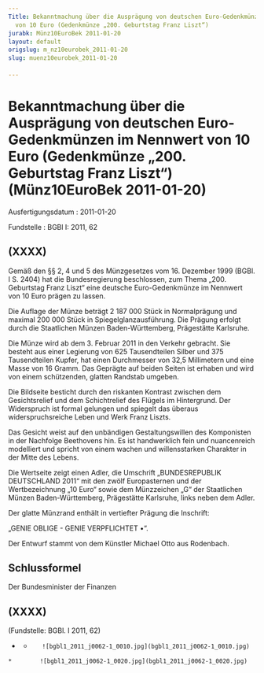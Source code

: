 ```yaml
---
Title: Bekanntmachung über die Ausprägung von deutschen Euro-Gedenkmünzen im Nennwert
  von 10 Euro (Gedenkmünze „200. Geburtstag Franz Liszt“)
jurabk: Münz10EuroBek 2011-01-20
layout: default
origslug: m_nz10eurobek_2011-01-20
slug: muenz10eurobek_2011-01-20

---
```


# Bekanntmachung über die Ausprägung von deutschen Euro-Gedenkmünzen im Nennwert von 10 Euro (Gedenkmünze „200. Geburtstag Franz Liszt“) (Münz10EuroBek 2011-01-20)

Ausfertigungsdatum
:   2011-01-20

Fundstelle
:   BGBl I: 2011, 62


## (XXXX)

Gemäß den §§ 2, 4 und 5 des Münzgesetzes vom 16. Dezember 1999 (BGBl. I S. 2404) hat die Bundesregierung beschlossen, zum Thema „200. Geburtstag Franz Liszt“ eine deutsche Euro-Gedenkmünze im Nennwert von 10 Euro prägen zu lassen.

Die Auflage der Münze beträgt 2 187 000 Stück in Normalprägung und maximal 200 000 Stück in Spiegelglanzausführung. Die Prägung erfolgt durch die Staatlichen Münzen Baden-Württemberg, Prägestätte Karlsruhe.

Die Münze wird ab dem 3. Februar 2011 in den Verkehr gebracht. Sie besteht aus einer Legierung von 625 Tausendteilen Silber und 375 Tausendteilen Kupfer, hat einen Durchmesser von 32,5 Millimetern und eine Masse von 16 Gramm. Das Geprägte auf beiden Seiten ist erhaben und wird von einem schützenden, glatten Randstab umgeben.

Die Bildseite besticht durch den riskanten Kontrast zwischen dem Gesichtsrelief und dem Schichtrelief des Flügels im Hintergrund. Der Widerspruch ist formal gelungen und spiegelt das überaus widerspruchsreiche Leben und Werk Franz Liszts.

Das Gesicht weist auf den unbändigen Gestaltungswillen des Komponisten in der Nachfolge Beethovens hin. Es ist handwerklich fein und nuancenreich modelliert und spricht von einem wachen und willensstarken Charakter in der Mitte des Lebens.

Die Wertseite zeigt einen Adler, die Umschrift „BUNDESREPUBLIK DEUTSCHLAND 2011“ mit den zwölf Europasternen und der Wertbezeichnung „10 Euro“ sowie dem Münzzeichen „G“ der Staatlichen Münzen Baden-Württemberg, Prägestätte Karlsruhe, links neben dem Adler.

Der glatte Münzrand enthält in vertiefter Prägung die Inschrift:

„GENIE OBLIGE - GENIE VERPFLICHTET •“.

Der Entwurf stammt von dem Künstler Michael Otto aus Rodenbach.


## Schlussformel

Der Bundesminister der Finanzen


## (XXXX)

(Fundstelle: BGBl. I 2011, 62)


*    *        ![bgbl1_2011_j0062-1_0010.jpg](bgbl1_2011_j0062-1_0010.jpg)
    *        ![bgbl1_2011_j0062-1_0020.jpg](bgbl1_2011_j0062-1_0020.jpg)


